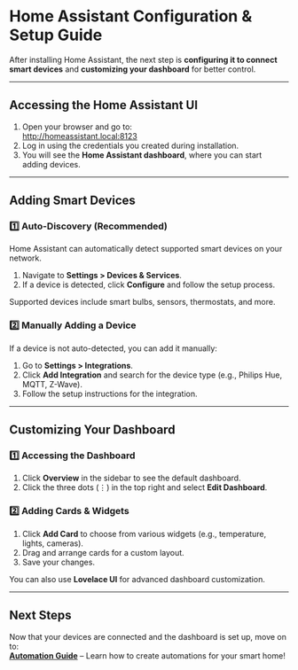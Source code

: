 # Home Assistant Configuration & Setup Guide  

After installing Home Assistant, the next step is **configuring it to connect smart devices** and **customizing your dashboard** for better control.  

---

##  Accessing the Home Assistant UI  

1. Open your browser and go to:  
http://homeassistant.local:8123
2. Log in using the credentials you created during installation.  
3. You will see the **Home Assistant dashboard**, where you can start adding devices.  

---

##  Adding Smart Devices  

### **1️⃣ Auto-Discovery (Recommended)**  
Home Assistant can automatically detect supported smart devices on your network.  

1. Navigate to **Settings > Devices & Services**.  
2. If a device is detected, click **Configure** and follow the setup process.  

 Supported devices include smart bulbs, sensors, thermostats, and more.  

### **2️⃣ Manually Adding a Device**  
If a device is not auto-detected, you can add it manually:  

1. Go to **Settings > Integrations**.  
2. Click **Add Integration** and search for the device type (e.g., Philips Hue, MQTT, Z-Wave).  
3. Follow the setup instructions for the integration.  

---

##  Customizing Your Dashboard  

### **1️⃣ Accessing the Dashboard**  
1. Click **Overview** in the sidebar to see the default dashboard.  
2. Click the three dots (⋮) in the top right and select **Edit Dashboard**.  

### **2️⃣ Adding Cards & Widgets**  
1. Click **Add Card** to choose from various widgets (e.g., temperature, lights, cameras).  
2. Drag and arrange cards for a custom layout.  
3. Save your changes.  

 You can also use **Lovelace UI** for advanced dashboard customization.  

---

##  Next Steps  

Now that your devices are connected and the dashboard is set up, move on to:  
 **[Automation Guide](./automation.md)** – Learn how to create automations for your smart home!  
